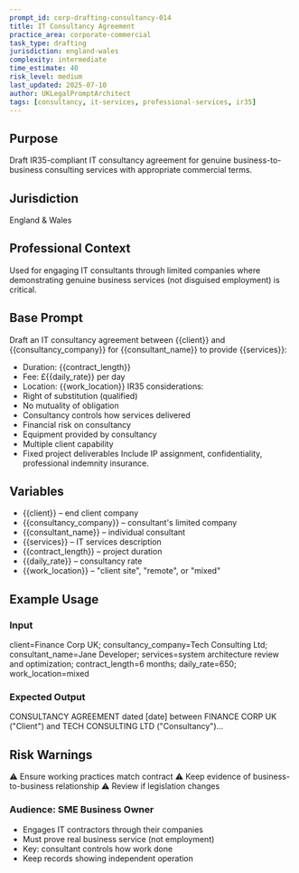 ```yaml
---
prompt_id: corp-drafting-consultancy-014
title: IT Consultancy Agreement
practice_area: corporate-commercial
task_type: drafting
jurisdiction: england-wales
complexity: intermediate
time_estimate: 40
risk_level: medium
last_updated: 2025-07-10
author: UKLegalPromptArchitect
tags: [consultancy, it-services, professional-services, ir35]
---
```


## Purpose
Draft IR35-compliant IT consultancy agreement for genuine business-to-business consulting services with appropriate commercial terms.

## Jurisdiction
England & Wales

## Professional Context
Used for engaging IT consultants through limited companies where demonstrating genuine business services (not disguised employment) is critical.

## Base Prompt
Draft an IT consultancy agreement between \{\{client\}\} and \{\{consultancy_company\}\} for \{\{consultant_name\}\} to provide \{\{services\}\}:
- Duration: \{\{contract_length\}\}
- Fee: £\{\{daily_rate\}\} per day
- Location: \{\{work_location\}\}
IR35 considerations:
- Right of substitution (qualified)
- No mutuality of obligation
- Consultancy controls how services delivered
- Financial risk on consultancy
- Equipment provided by consultancy
- Multiple client capability
- Fixed project deliverables
Include IP assignment, confidentiality, professional indemnity insurance.

## Variables
- \{\{client\}\} – end client company
- \{\{consultancy_company\}\} – consultant's limited company
- \{\{consultant_name\}\} – individual consultant
- \{\{services\}\} – IT services description
- \{\{contract_length\}\} – project duration
- \{\{daily_rate\}\} – consultancy rate
- \{\{work_location\}\} – "client site", "remote", or "mixed"

## Example Usage
### Input
client=Finance Corp UK; consultancy_company=Tech Consulting Ltd; consultant_name=Jane Developer; services=system architecture review and optimization; contract_length=6 months; daily_rate=650; work_location=mixed

### Expected Output
CONSULTANCY AGREEMENT dated [date] between FINANCE CORP UK ("Client") and TECH CONSULTING LTD ("Consultancy")...

## Risk Warnings
⚠️ Ensure working practices match contract
⚠️ Keep evidence of business-to-business relationship
⚠️ Review if legislation changes

### Audience: SME Business Owner
- Engages IT contractors through their companies
- Must prove real business service (not employment)
- Key: consultant controls how work done
- Keep records showing independent operation
